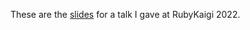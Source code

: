 These are the [slides](/Stories%20from%20YJIT%20Development.pdf) for a talk I gave at RubyKaigi 2022.
